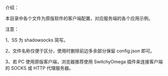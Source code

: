 介绍：

本目录中各个文件为原版软件的客户端配置，对应服务端的各个应用示例。

注意：

1、SS 为 shadowsocks 简写。

2、文件名称仅便于区分，使用时删除前边多余部分保留 config.json 即可。

3、若 PC 使用原版客户端，浏览器推荐使用 SwitchyOmega 插件来连接客户端的 SOCKS 或 HTTP 代理服务器。
